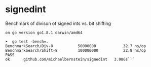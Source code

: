 # signedint
Benchmark of divison of signed ints vs. bit shifting

```
on go version go1.8.1 darwin/amd64

➤  go test -bench=.
BenchmarkSearch/Div-8         	50000000	        32.7 ns/op
BenchmarkSearch/Shift-8       	100000000	        22.8 ns/op
PASS
ok  	github.com/michaelbernstein/signedint	3.986s```
